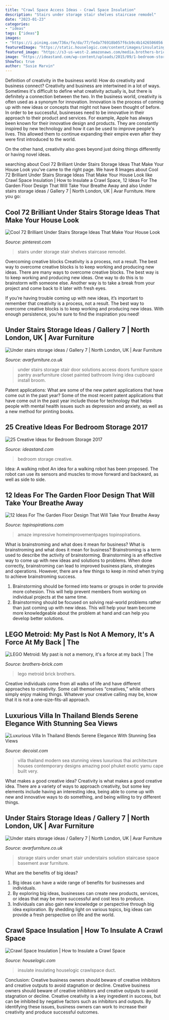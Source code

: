 ```yaml
---
title: "Crawl Space Access Ideas - Crawl Space Insulation"
description: "Stairs under storage stair shelves staircase remodel"
date: "2023-01-23"
categories:
- "ideas"
tags: ["ideas"]
images:
- "https://i.pinimg.com/736x/fe/da/77/feda776918b057f6cb9c4b1426506056.jpg"
featuredImage: "https://static.houselogic.com/content/images/insulating-crawl-space-standard_41fc63dc201ae5725c36ee79a7153e66.jpg"
featured_image: "https://s3-us-west-2.amazonaws.com/media.brothers-brick.com/2020/04/49801176567_4d6e16d71a_b.jpg"
image: "https://ideastand.com/wp-content/uploads/2015/09/1-bedroom-storage-ideas.jpg"
ShowToc: true
author: "Susie Marvin"
---
```



Definition of creativity in the business world: How do creativity and business connect?
Creativity and business are intertwined in a lot of ways. Sometimes it's difficult to define what creativity actually is, but there is definitely a connection between the two. 
In the business world, creativity is often used as a synonym for innovation. Innovation is the process of coming up with new ideas or concepts that might not have been thought of before. In order to be successful, businesses need to be innovative in their approach to their product and services. For example, Apple has always been known for their innovative design and products. They are constantly inspired by new technology and how it can be used to improve people's lives. This allowed them to continue expanding their empire even after they were first introduced to the world. 

On the other hand, creativity also goes beyond just doing things differently or having novel ideas.

	

		
searching about Cool 72 Brilliant Under Stairs Storage Ideas That Make Your House Look you've came to the right page. We have 8 Images about Cool 72 Brilliant Under Stairs Storage Ideas That Make Your House Look like Crawl Space Insulation | How to Insulate a Crawl Space, 12 Ideas For The Garden Floor Design That Will Take Your Breathe Away and also Under stairs storage ideas / Gallery 7 | North London, UK | Avar Furniture. Here you go:
		
    
## Cool 72 Brilliant Under Stairs Storage Ideas That Make Your House Look

<img loading=lazy src="https://i.pinimg.com/736x/fe/da/77/feda776918b057f6cb9c4b1426506056.jpg" onerror="this.onerror=null;this.src='https://tse2.mm.bing.net/th?id=OIP.dEKtMVtmJpWyGKJMUVRJmwHaJ4&amp;pid=15.1';" alt="Cool 72 Brilliant Under Stairs Storage Ideas That Make Your House Look">

_Source: pinterest.com_

>stairs under storage stair shelves staircase remodel. 

	

Overcoming creative blocks
Creativity is a process, not a result. The best way to overcome creative blocks is to keep working and producing new ideas.
There are many ways to overcome creative blocks. The best way is to keep working and producing new ideas. One way to do this is to brainstorm with someone else. Another way is to take a break from your project and come back to it later with fresh eyes.

If you’re having trouble coming up with new ideas, it’s important to remember that creativity is a process, not a result. The best way to overcome creative blocks is to keep working and producing new ideas. With enough persistence, you’re sure to find the inspiration you need!

    
## Under Stairs Storage Ideas / Gallery 7 | North London, UK | Avar Furniture

<img loading=lazy src="https://www.avarfurniture.co.uk/images/gallery/194/09-under-the-stairs-storage-solutions-access-door-gallery-5.jpg" onerror="this.onerror=null;this.src='https://tse3.mm.bing.net/th?id=OIP.0kPJ4KxNBjucmbMc3GOVLAHaLH&amp;pid=15.1';" alt="Under stairs storage ideas / Gallery 7 | North London, UK | Avar Furniture">

_Source: avarfurniture.co.uk_

>under stairs storage stair door solutions access doors furniture space pantry avarfurniture closet painted bathroom living idea cupboard install broom. 

	

Patent applications: What are some of the new patent applications that have come out in the past year?
Some of the most recent patent applications that have come out in the past year include those for technology that helps people with mental health issues such as depression and anxiety, as well as a new method for printing books.

    
## 25 Creative Ideas For Bedroom Storage 2017

<img loading=lazy src="https://ideastand.com/wp-content/uploads/2015/09/1-bedroom-storage-ideas.jpg" onerror="this.onerror=null;this.src='https://tse2.mm.bing.net/th?id=OIP.f4mrT1RBrktrDOQfMyVengHaJ4&amp;pid=15.1';" alt="25 Creative Ideas for Bedroom Storage 2017">

_Source: ideastand.com_

>bedroom storage creative. 

	

Idea: A walking robot
An idea for a walking robot has been proposed. The robot can use its sensors and muscles to move forward and backward, as well as side to side.

    
## 12 Ideas For The Garden Floor Design That Will Take Your Breathe Away

<img loading=lazy src="https://topinspirations.com/wp-content/uploads/2016/05/127529-633x475.jpg" onerror="this.onerror=null;this.src='https://tse2.mm.bing.net/th?id=OIP.ChN26ybApAao7MZiMFW2lQHaFj&amp;pid=15.1';" alt="12 Ideas For The Garden Floor Design That Will Take Your Breathe Away">

_Source: topinspirations.com_

>amaze impressive homeimprovementpages topinspirations. 

	

What is brainstroming and what does it mean for business?
What is brainstroming and what does it mean for business?
Brainstroming is a term used to describe the activity of brainstorming. Brainstorming is an effective way to come up with new ideas and solutions to problems. When done correctly, brainstroming can lead to improved business plans, strategies and operations. However, there are a few things to keep in mind when trying to achieve brainstroming success.

1) Brainstorming should be formed into teams or groups in order to provide more cohesion. This will help prevent members from working on individual projects at the same time.
2) Brainstorming should be focused on solving real-world problems rather than just coming up with new ideas. This will help your team become more knowledgeable about the problem at hand and can help you develop better solutions.

    
## LEGO Metroid: My Past Is Not A Memory, It&#039;s A Force At My Back | The

<img loading=lazy src="https://s3-us-west-2.amazonaws.com/media.brothers-brick.com/2020/04/49801176567_4d6e16d71a_b.jpg" onerror="this.onerror=null;this.src='https://tse4.mm.bing.net/th?id=OIP.exM79W6FiOpnaxd-i9mU5AHaEK&amp;pid=15.1';" alt="LEGO Metroid: My past is not a memory, it&#039;s a force at my back | The">

_Source: brothers-brick.com_

>lego metroid brick brothers. 

	

Creative individuals come from all walks of life and have different approaches to creativity. Some call themselves “creatives,” while others simply enjoy making things. Whatever your creative calling may be, know that it is not a one-size-fits-all approach.

    
## Luxurious Villa In Thailand Blends Serene Elegance With Stunning Sea Views

<img loading=lazy src="http://cdn.decoist.com/wp-content/uploads/2014/01/Goregous-villa-in-Thailand-at-dusk.jpg" onerror="this.onerror=null;this.src='https://tse3.mm.bing.net/th?id=OIP.3Em-EOoaqpfelJo50dVUswHaFJ&amp;pid=15.1';" alt="Luxurious Villa In Thailand Blends Serene Elegance With Stunning Sea Views">

_Source: decoist.com_

>villa thailand modern sea stunning views luxurious thai architecture houses contemporary designs amazing pool phuket exotic yamu cape built very. 

	

What makes a good creative idea?
Creativity is what makes a good creative idea. There are a variety of ways to approach creativity, but some key elements include having an interesting idea, being able to come up with new and innovative ways to do something, and being willing to try different things.

    
## Under Stairs Storage Ideas / Gallery 7 | North London, UK | Avar Furniture

<img loading=lazy src="https://www.avarfurniture.co.uk/images/gallery/194/08-ideas-for-under-stairs-storage-smart-solution-gallery-5.jpg" onerror="this.onerror=null;this.src='https://tse3.mm.bing.net/th?id=OIP.v9aGS0KgLpxh70rn2M1rPAHaLH&amp;pid=15.1';" alt="Under stairs storage ideas / Gallery 7 | North London, UK | Avar Furniture">

_Source: avarfurniture.co.uk_

>storage stairs under smart stair understairs solution staircase space basement avar furniture. 

	

What are the benefits of big ideas?
1. Big ideas can have a wide range of benefits for businesses and individuals. 
2. By exploring big ideas, businesses can create new products, services, or ideas that may be more successful and cost less to produce. 
3. Individuals can also gain new knowledge or perspective through big idea exploration. By shedding light on various topics, big ideas can provide a fresh perspective on life and the world.

    
## Crawl Space Insulation | How To Insulate A Crawl Space

<img loading=lazy src="https://static.houselogic.com/content/images/insulating-crawl-space-standard_41fc63dc201ae5725c36ee79a7153e66.jpg" onerror="this.onerror=null;this.src='https://tse1.mm.bing.net/th?id=OIP.Qfxj3CAa5XJcNu55pxU-ZgHaE8&amp;pid=15.1';" alt="Crawl Space Insulation | How to Insulate a Crawl Space">

_Source: houselogic.com_

>insulate insulating houselogic crawlspace duct. 

	

Conclusion: Creative business owners should beware of creative inhibitors and creative outputs to avoid stagnation or decline.
Creative business owners should beware of creative inhibitors and creative outputs to avoid stagnation or decline. Creative creativity is a key ingredient in success, but can be inhibited by negative factors such as inhibitors and outputs. By identifying these issues, business owners can work to increase their creativity and produce successful outcomes.


